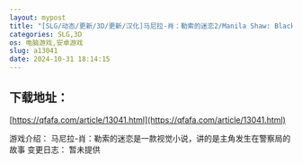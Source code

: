 ```yaml
---
layout: mypost
title: "[SLG/动态/更新/3D/更新/汉化]马尼拉-肖：勒索的迷恋2/Manila Shaw: Blackmail's Obsession Unofficial Ren'Py Port[Update4][PC+安卓/3.60G]"
categories: SLG,3D
os: 电脑游戏,安卓游戏
slug: a13041
date: 2024-10-31 18:14:15
---
```


## 下载地址：

[https://qfafa.com/article/13041.html](https://qfafa.com/article/13041.html)

游戏介绍：
马尼拉-肖：勒索的迷恋是一款视觉小说，讲的是主角发生在警察局的故事
变更日志：
暂未提供